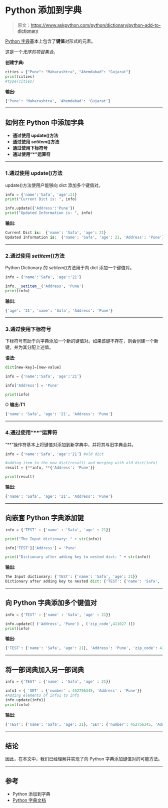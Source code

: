 # Python 添加到字典

> 原文：<https://www.askpython.com/python/dictionary/python-add-to-dictionary>

[Python 字典](https://www.askpython.com/python/dictionary/python-dictionary-dict-tutorial)基本上包含了**键值**对形式的元素。

这是一个*无序的项目集合*。

**创建字典:**

```py
cities = {"Pune": "Maharashtra", "Ahemdabad": "Gujarat"}
print(cities)
#type(cities)

```

**输出:**

```py
{'Pune': 'Maharashtra', 'Ahemdabad': 'Gujarat'}
```

* * *

## 如何在 Python 中添加字典

*   **通过使用 update()方法**
*   **通过使用 _setitem_()方法**
*   **通过使用下标符号**
*   **通过使用“*”运算符**

* * *

### 1.通过使用 update()方法

update()方法使用户能够向 dict 添加多个键值对。

```py
info = {'name':'Safa', 'age':21} 
print("Current Dict is: ", info) 

info.update({'Address':'Pune'}) 
print("Updated Information is: ", info) 

```

**输出:**

```py
Current Dict is:  {'name': 'Safa', 'age': 21}
Updated Information is:  {'name': 'Safa', 'age': 21, 'Address': 'Pune'}
```

* * *

### 2.通过使用 _setitem_()方法

Python Dictionary 的 _setitem_()方法用于向 dict 添加一个键值对。

```py
info = {'name':'Safa', 'age':'21'} 

info.__setitem__('Address', 'Pune') 
print(info) 

```

**输出:**

```py
{'age': '21', 'name': 'Safa', 'Address': 'Pune'}
```

* * *

### 3.通过使用下标符号

下标符号有助于向字典添加一个新的键值对。如果该键不存在，则会创建一个新键，并为其分配上述值。

**语法:**

```py
dict[new-key]=[new-value]
```

```py
info = {'name':'Safa', 'age':'21'} 

info['Address'] = 'Pune'

print(info) 

```

O **输出:T1**

```py
{'name': 'Safa', 'age': '21', 'Address': 'Pune'}
```

* * *

### 4.通过使用“**”运算符

“**”操作符基本上将键值对添加到新字典中，并将其与旧字典合并。

```py
info = {'name':'Safa', 'age':'21'} #old dict

#adding item to the new dict(result) and merging with old dict(info)  
result = {**info, **{'Address': 'Pune'}}  

print(result) 

```

**输出:**

```py
{'name': 'Safa', 'age': '21', 'Address': 'Pune'}
```

* * *

## 向嵌套 Python 字典添加键

```py
info = {'TEST' : {'name' : 'Safa', 'age' : 21}} 

print("The Input dictionary: " + str(info)) 

info['TEST']['Address'] = 'Pune'

print("Dictionary after adding key to nested dict: " + str(info)) 

```

**输出:**

```py
The Input dictionary: {'TEST': {'name': 'Safa', 'age': 21}}
Dictionary after adding key to nested dict: {'TEST': {'name': 'Safa', 'age': 21, 'Address': 'Pune'}}
```

* * *

## 向 Python 字典添加多个键值对

```py
info = {'TEST' : {'name' : 'Safa', 'age' : 21}} 

info.update([ ('Address', 'Pune') , ('zip_code',411027 )])
print(info)

```

**输出:**

```py
{'TEST': {'name': 'Safa', 'age': 21}, 'Address': 'Pune', 'zip_code': 411027}
```

* * *

## 将一部词典加入另一部词典

```py
info = {'TEST' : {'name' : 'Safa', 'age' : 21}} 

info1 = { 'SET' : {'number' : 452756345, 'Address' : 'Pune'}}
#Adding elements of info1 to info
info.update(info1)
print(info)          

```

**输出:**

```py
{'TEST': {'name': 'Safa', 'age': 21}, 'SET': {'number': 452756345, 'Address': 'Pune'}}
```

* * *

## 结论

因此，在本文中，我们已经理解并实现了向 Python 字典添加键值对的可能方法。

* * *

## 参考

*   Python 添加到字典
*   [Python 字典文档](https://docs.python.org/3/tutorial/datastructures.html#dictionaries)